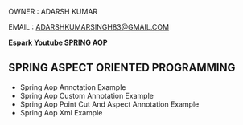 

OWNER : ADARSH KUMAR 

EMAIL : ADARSHKUMARSINGH83@GMAIL.COM


**[Espark Youtube SPRING AOP ](https://www.youtube.com/playlist?list=PLBH_SvM38ibG-DUcrKi1XKpO6DcvbB9ie)**

SPRING ASPECT ORIENTED PROGRAMMING  
---------------------------------------------

- Spring Aop Annotation Example
- Spring Aop Custom Annotation Example
- Spring Aop Point Cut And Aspect Annotation Example	
- Spring Aop Xml Example